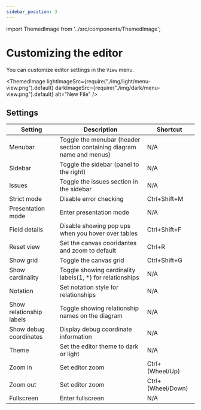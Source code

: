 ```yaml
---
sidebar_position: 3
---
```


import ThemedImage from '../src/components/ThemedImage';

# Customizing the editor

You can customize editor settings in the `View` menu.

<ThemedImage lightImageSrc={require("./img/light/menu-view.png").default} darkImageSrc={require("./img/dark/menu-view.png").default} alt="New File" />

## Settings

| Setting | Description | Shortcut |
| --- | --- | --- |
| Menubar | Toggle the menubar (header section containing diagram name and menus) | N/A |
| Sidebar | Toggle the sidebar (panel to the right) | N/A |
| Issues | Toggle the issues section in the sidebar | N/A |
| Strict mode | Disable error checking | Ctrl+Shift+M |
| Presentation mode | Enter presentation mode | N/A |
| Field details | Disable showing pop ups when you hover over tables | Ctrl+Shift+F |
| Reset view | Set the canvas cooridantes and zoom to default | Ctrl+R |
| Show grid | Toggle the canvas grid | Ctrl+Shift+G |
| Show cardinality | Toggle showing cardinality labels(1, *) for relationships | N/A |
| Notation | Set notation style for relationships | N/A |
| Show relationship labels | Toggle showing relationship names on the diagram | N/A |
| Show debug coordinates | Display debug coordinate information | N/A |
| Theme | Set the editor theme to dark or light | N/A |
| Zoom in | Set editor zoom | Ctrl+(Wheel/Up) |
| Zoom out | Set editor zoom | Ctrl+(Wheel/Down) |
| Fullscreen | Enter fullscreen | N/A |
